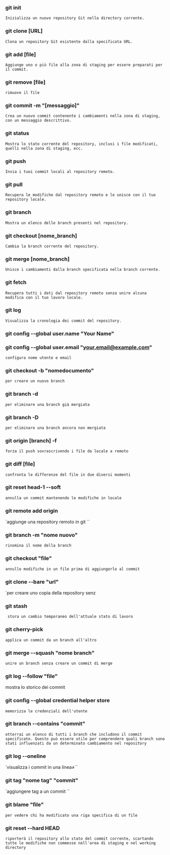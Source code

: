 <!-- @format -->

### git init

`Inizializza un nuovo repository Git nella directory corrente. `

### git clone [URL]

`Clona un repository Git esistente dalla specificata URL.`

### git add [file]

`Aggiunge uno o più file alla zona di staging per essere preparati per il commit.`

### git remove [file]

`rimuove il file`

### git commit -m "[messaggio]"

`Crea un nuovo commit contenente i cambiamenti nella zona di staging, con un messaggio descrittivo.`

### git status

`Mostra lo stato corrente del repository, inclusi i file modificati, quelli nella zona di staging, ecc.`

### git push

`Invia i tuoi commit locali al repository remoto.`

### git pull

`Recupera le modifiche dal repository remoto e le unisce con il tuo repository locale.`

### git branch

`Mostra un elenco delle branch presenti nel repository.`

### git checkout [nome_branch]

`Cambia la branch corrente del repository.`

### git merge [nome_branch]

`Unisce i cambiamenti dalla branch specificata nella branch corrente.`

### git fetch

`Recupera tutti i dati dal repository remoto senza unire alcuna modifica con il tuo lavoro locale.`

### git log

`Visualizza la cronologia dei commit del repository.`

### git config --global user.name "Your Name"

### git config --global user.email "your.email@example.com"

`configura nome utente e email`

### git checkout -b "nomedocumento"

`per creare un nuovo branch`

### git branch -d

`per eliminare una branch già mergiata`

### git branch -D

`per eliminare una branch ancora non mergiata`

### git origin [branch] -f

`forza il push sovrascrivendo i file da locale a remoto`

### git diff [file]

`confronta le differenze del file in due diversi momenti`

### git reset head-1 --soft

`annulla un commit mantenendo le modifiche in locale`

### git remote add origin

`aggiunge una repository remoto in git ``

### git branch -m "nome nuovo"

`rinomina il nome della branch`

### git checkout "file"

`annullo modifiche in un file prima di aggiungerlo al commit`

### git clone --bare "url"

`per creare uno copia della repository senz

### git stash

` stora un cambio temporaneo dell'attuale stato di lavoro`

### git cherry-pick

`applica un commit da un branch all'altro`

### git merge --squash "nome branch"

`unire un branch senza creare un commit di merge `

### git log --follow "file"

mostra lo storico dei commit

### git config --global credential helper store

`memorizza le credenziali dell'utente`

### git branch --contains "commit"

`otterrai un elenco di tutti i branch che includono il commit specificato. Questo può essere utile per comprendere quali branch sono stati influenzati da un determinato cambiamento nel repository`

### git log --oneline

`visualizza i commit in una linea≠``

### git tag "nome tag" "commit"

`aggiungere tag a un commit ``

### git blame "file"

`per vedere chi ha modificato una riga specifica di un file`

### git reset --hard HEAD

`riporterà il repository allo stato del commit corrente, scartando tutte le modifiche non commesse nell'area di staging e nel working directory`
